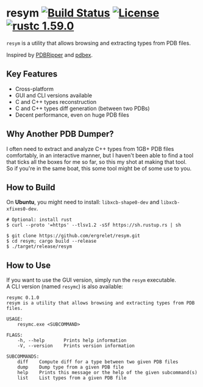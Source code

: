 # resym [![Build Status](https://github.com/ergrelet/resym/workflows/Tests/badge.svg?branch=master)](https://github.com/ergrelet/resym/actions?query=workflow%3ATests) [![License](https://img.shields.io/badge/license-Apache--2.0_OR_MIT-blue.svg)](https://img.shields.io/badge/license-Apache--2.0_OR_MIT-blue.svg) [![rustc 1.59.0](https://img.shields.io/badge/rust-1.59.0%2B-orange.svg)](https://img.shields.io/badge/rust-1.59.0%2B-orange.svg)

`resym` is a utility that allows browsing and extracting types from PDB files.

Inspired by [PDBRipper](https://github.com/horsicq/PDBRipper) and
[pdbex](https://github.com/wbenny/pdbex).

## Key Features

* Cross-platform
* GUI and CLI versions available
* C and C++ types reconstruction
* C and C++ types diff generation (between two PDBs)
* Decent performance, even on huge PDB files

## Why Another PDB Dumper?

I often need to extract and analyze C++ types from 1GB+ PDB files comfortably,
in an interactive manner, but I haven't been able to find a tool that ticks all
the boxes for me so far, so this my shot at making that tool.  
So if you're in the same boat, this some tool might be of some use to you.

## How to Build

On **Ubuntu**, you might need to install: `libxcb-shape0-dev` and `libxcb-xfixes0-dev`.

```
# Optional: install rust
$ curl --proto '=https' --tlsv1.2 -sSf https://sh.rustup.rs | sh 

$ git clone https://github.com/ergrelet/resym.git
$ cd resym; cargo build --release
$ ./target/release/resym
```

## How to Use

If you want to use the GUI version, simply run the `resym` executable.  
A CLI version (named `resymc`) is also available:
```
resymc 0.1.0
resym is a utility that allows browsing and extracting types from PDB files.

USAGE:
    resymc.exe <SUBCOMMAND>

FLAGS:
    -h, --help       Prints help information
    -V, --version    Prints version information

SUBCOMMANDS:
    diff    Compute diff for a type between two given PDB files
    dump    Dump type from a given PDB file
    help    Prints this message or the help of the given subcommand(s)
    list    List types from a given PDB file

```
